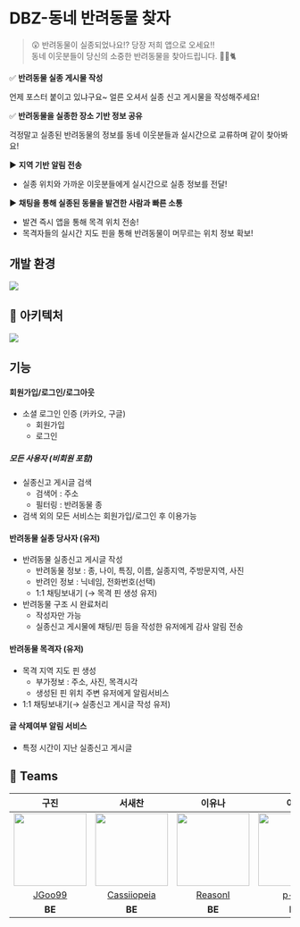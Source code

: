 # DBZ-동네 반려동물 찾자

> 😲 반려동물이 실종되었나요⁉️ 당장 저희 앱으로 오세요‼️
> <br>
> 동네 이웃분들이 당신의 소중한 반려동물을 찾아드립니다. 🐶🪿🐈

✅ **반려동물 실종 게시물 작성**

언제 포스터 붙이고 있냐구요~ 얼른 오셔서 실종 신고 게시물을 작성해주세요!

✅ **반려동물을 실종한 장소 기반 정보 공유**

걱정말고 실종된 반려동물의 정보를 동네 이웃분들과 실시간으로 교류하며 같이 찾아봐요!

▶️ **지역 기반 알림 전송**

- 실종 위치와 가까운 이웃분들에게 실시간으로 실종 정보를 전달!

▶️ **채팅을 통해 실종된 동물을 발견한 사람과 빠른 소통**

- 발견 즉시 앱을 통해 목격 위치 전송!
- 목격자들의 실시간 지도 핀을 통해 반려동물이 머무르는 위치 정보 확보!


## 개발 환경

<img src="https://github.com/SamCoMo/.github/assets/128203563/b021a40f-51dd-4fee-beea-0e1759a3700b">



## 📐 아키텍처

<img src="https://github.com/SamCoMo/DBZ-Backend/assets/128203563/90d670b3-007e-4a52-b12d-1bdfc8ca6d02">


## 기능

#### 회원가입/로그인/로그아웃

- 소셜 로그인 인증 (카카오, 구글)
    - 회원가입
    - 로그인

##### 모든 사용자 (비회원 포함)

- 실종신고 게시글 검색
    - 검색어 : 주소
    - 필터링 : 반려동물 종
- 검색 외의 모든 서비스는 회원가입/로그인 후 이용가능

#### 반려동물 실종 당사자 (유저)

- 반려동물 실종신고 게시글 작성
    - 반려동물 정보 : 종, 나이, 특징, 이름, 실종지역, 주방문지역, 사진
    - 반려인 정보 : 닉네임, 전화번호(선택)
    - 1:1 채팅보내기 (→ 목격 핀 생성 유저)
- 반려동물 구조 시 완료처리
    - 작성자만 가능
    - 실종신고 게시물에 채팅/핀 등을 작성한 유저에게 감사 알림 전송

#### 반려동물 목격자 (유저)

- 목격 지역 지도 핀 생성
    - 부가정보 : 주소, 사진, 목격시각
    - 생성된 핀 위치 주변 유저에게 알림서비스
- 1:1 채팅보내기(→ 실종신고 게시글 작성 유저)

#### 글 삭제여부 알림 서비스

- 특정 시간이 지난 실종신고 게시글

## 🌈 Teams

|                                                                  구진                                                                   |                                                    서새찬                                                    |                                                        이유나                                                        |                                                        이솔                                                         |                                                        이태경                                                        |                                                             주재영                                                              |
|:-------------------------------------------------------------------------------------------------------------------------------------:|:---------------------------------------------------------------------------------------------------------:|:-----------------------------------------------------------------------------------------------------------------:|:-----------------------------------------------------------------------------------------------------------------:|:-----------------------------------------------------------------------------------------------------------------:|:----------------------------------------------------------------------------------------------------------------------------:|
| <img src="https://github.com/SamCoMo/DBZ-Backend/assets/128203563/469b757e-f3a5-4b79-bdae-9f3186a73022?v=4" width="130" height="130"> | <img src="https://github.com/SamCoMo/.github/assets/128203563/c33d8226-b8b6-4e03-b56c-de56e10e9495" width="130" height="130"> | <img src="https://github.com/SamCoMo/DBZ-Backend/assets/128203563/59a32d8a-d0c2-4fb1-9512-12c0963a7267" width="130" height="130"> | <img src="https://github.com/SamCoMo/DBZ-Backend/assets/128203563/9cf4267d-359a-4feb-9407-402bf20b49c0" width="130" height="130"> | <img src="https://github.com/SamCoMo/DBZ-Backend/assets/128203563/9cf4267d-359a-4feb-9407-402bf20b49c0" width="130" height="130"> | <img src="https://github.com/SamCoMo/DBZ-Backend/assets/128203563/fe3ca8a1-28d7-4e13-b2da-48e7fcb64911" with=130 height=130> |
|                                                  [JGoo99](https://github.com/JGoo99)                                                  |                               [Cassiiopeia](https://github.com/Cassiiopeia)                               |                                       [ReasonI](https://github.com/ReasonI)                                       |                                         [p-inn](https://github.com/p-inn)                                         |                                        [wwontk](https://github.com/wwontk)                                        |                                           [JuJaeng2](https://github.com/JuJaeng2)                                            |
|                                                                **BE**                                                                 |                                                  **BE**                                                   |                                                      **BE**                                                       |                                                      **FE**                                                       |                                                      **FE**                                                       |                                                            **BE**                                                            |

